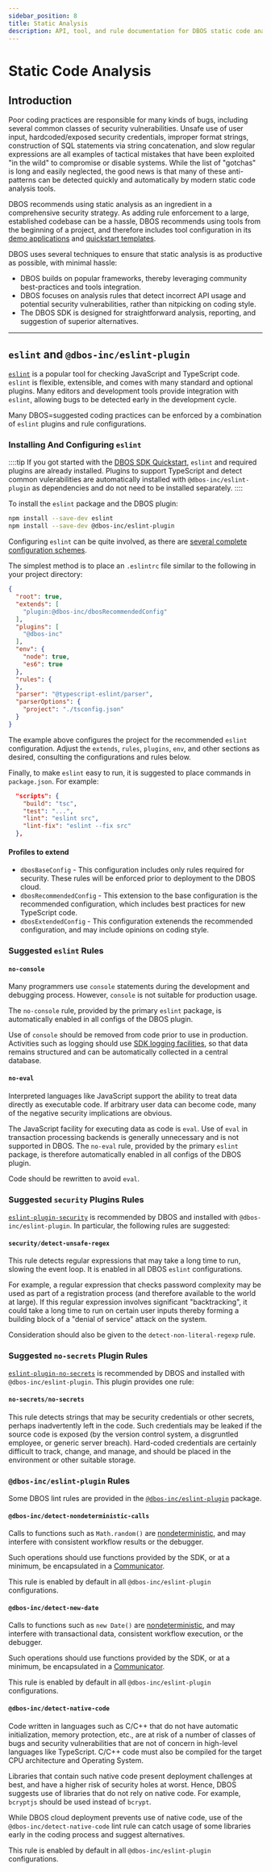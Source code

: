 ```yaml
---
sidebar_position: 8
title: Static Analysis
description: API, tool, and rule documentation for DBOS static code analysis
---
```


# Static Code Analysis

## Introduction

Poor coding practices are responsible for many kinds of bugs, including several common classes of security vulnerabilities.
Unsafe use of user input, hardcoded/exposed security credentials, improper format strings, construction of SQL statements via string concatenation, and slow regular expressions are all examples of tactical mistakes that have been exploited "in the wild" to compromise or disable systems.
While the list of "gotchas" is long and easily neglected, the good news is that many of these anti-patterns can be detected quickly and automatically by modern static code analysis tools.

DBOS recommends using static analysis as an ingredient in a comprehensive security strategy.  As adding rule enforcement to a large, established codebase can be a hassle, DBOS recommends using tools from the beginning of a project, and therefore includes tool configuration in its [demo applications](https://github.com/dbos-inc/dbos-demo-apps) and [quickstart templates](../getting-started/quickstart.md).

DBOS uses several techniques to ensure that static analysis is as productive as possible, with minimal hassle:
* DBOS builds on popular frameworks, thereby leveraging community best-practices and tools integration.
* DBOS focuses on analysis rules that detect incorrect API usage and potential security vulnerabilities, rather than nitpicking on coding style.
* The DBOS SDK is designed for straightforward analysis, reporting, and suggestion of superior alternatives.

---

## `eslint` and `@dbos-inc/eslint-plugin`

[`eslint`](https://eslint.org/) is a popular tool for checking JavaScript and TypeScript code.  `eslint` is flexible, extensible, and comes with many standard and optional plugins.  Many editors and development tools provide integration with `eslint`, allowing bugs to be detected early in the development cycle.

Many DBOS=suggested coding practices can be enforced by a combination of `eslint` plugins and rule configurations.

### Installing And Configuring `eslint`

::::tip
If you got started with the [DBOS SDK Quickstart](../getting-started/quickstart.md), `eslint` and required plugins are already installed.
Plugins to support TypeScript and detect common vulerabilities are automatically installed with `@dbos-inc/eslint-plugin` as dependencies and do not need to be installed separately.
::::

To install the `eslint` package and the DBOS plugin:
```bash
npm install --save-dev eslint
npm install --save-dev @dbos-inc/eslint-plugin
```

Configuring `eslint` can be quite involved, as there are [several complete configuration schemes](https://eslint.org/docs/latest/use/configure/configuration-files#configuration-file-formats).

The simplest method is to place an `.eslintrc` file similar to the following in your project directory:
```json
{
  "root": true,
  "extends": [
    "plugin:@dbos-inc/dbosRecommendedConfig"
  ],
  "plugins": [
    "@dbos-inc"
  ],
  "env": {
    "node": true,
    "es6": true
  },
  "rules": {
  },
  "parser": "@typescript-eslint/parser",
  "parserOptions": {
    "project": "./tsconfig.json"
  }
}
```

The example above configures the project for the recommended `eslint` configuration.  Adjust the `extends`, `rules`, `plugins`, `env`, and other sections as desired, consulting the configurations and rules below.

Finally, to make `eslint` easy to run, it is suggested to place commands in `package.json`.  For example:
```json
  "scripts": {
    "build": "tsc",
    "test": "...",
    "lint": "eslint src",
    "lint-fix": "eslint --fix src"
  },

```

#### Profiles to extend

* `dbosBaseConfig` - This configuration includes only rules required for security.  These rules will be enforced prior to deployment to the DBOS cloud.
* `dbosRecommendedConfig` - This extension to the base configuration is the recommended configuration, which includes best practices for new TypeScript code.
* `dbosExtendedConfig` - This configuration extenends the recommended configuration, and may include opinions on coding style.

### Suggested `eslint` Rules

#### `no-console`
Many programmers use `console` statements during the development and debugging process.  However, `console` is not suitable for production usage.

The `no-console` rule, provided by the primary `eslint` package, is automatically enabled in all configs of the DBOS plugin.

Use of `console` should be removed from code prior to use in production.  Activities such as logging should use [SDK logging facilities](../tutorials/logging.md), so that data remains structured and can be automatically collected in a central database.

#### `no-eval`
Interpreted languages like JavaScript support the ability to treat data directly as executable code.  If arbitrary user data can become code, many of the negative security implications are obvious.

The JavaScript facility for executing data as code is `eval`.  Use of `eval` in transaction processing backends is generally unnecessary and is not supported in DBOS.  The `no-eval` rule, provided by the primary `eslint` package, is therefore automatically enabled in all configs of the DBOS plugin.

Code should be rewritten to avoid `eval`.

### Suggested `security` Plugins Rules

[`eslint-plugin-security`](https://github.com/eslint-community/eslint-plugin-security) is recommended by DBOS and installed with `@dbos-inc/eslint-plugin`.  In particular, the following rules are suggested:

#### `security/detect-unsafe-regex`
This rule detects regular expressions that may take a long time to run, slowing the event loop.  It is enabled in all DBOS `eslint` configurations.

For example, a regular expression that checks password complexity may be used as part of a registration process (and therefore available to the world at large).  If this regular expression involves significant "backtracking", it could take a long time to run on certain user inputs thereby forming a building block of a "denial of service" attack on the system.

Consideration should also be given to the `detect-non-literal-regexp` rule.

### Suggested `no-secrets` Plugin Rules

[`eslint-plugin-no-secrets`](https://github.com/nickdeis/eslint-plugin-no-secrets) is recommended by DBOS and installed with `@dbos-inc/eslint-plugin`.  This plugin provides one rule:

#### `no-secrets/no-secrets`
This rule detects strings that may be security credentials or other secrets, perhaps inadvertently left in the code.  Such credentials may be leaked if the source code is exposed (by the version control system, a disgruntled employee, or generic server breach).   Hard-coded credentials are certainly difficult to track, change, and manage, and should be placed in the environment or other suitable storage.

### `@dbos-inc/eslint-plugin` Rules

Some DBOS lint rules are provided in the [`@dbos-inc/eslint-plugin`](https://github.com/dbos-inc/eslint-plugin) package.

#### `@dbos-inc/detect-nondeterministic-calls`

Calls to functions such as `Math.random()` are [nondeterministic](../tutorials/workflow-tutorial#determinism), and may interfere with consistent workflow results or the debugger.

Such operations should use functions provided by the SDK, or at a minimum, be encapsulated in a [Communicator](../tutorials/communicator-tutorial).

This rule is enabled by default in all `@dbos-inc/eslint-plugin` configurations.

#### `@dbos-inc/detect-new-date`

Calls to functions such as `new Date()` are [nondeterministic](../tutorials/workflow-tutorial#determinism), and may interfere with transactional data, consistent workflow execution, or the debugger.

Such operations should use functions provided by the SDK, or at a minimum, be encapsulated in a [Communicator](../tutorials/communicator-tutorial).

This rule is enabled by default in all `@dbos-inc/eslint-plugin` configurations.

#### `@dbos-inc/detect-native-code`

Code written in languages such as C/C++ that do not have automatic initialization, memory protection, etc., are at risk of a number of classes of bugs and security vulnerabilities that are not of concern in high-level languages like TypeScript.  C/C++ code must also be compiled for the target CPU architecture and Operating System.

Libraries that contain such native code present deployment challenges at best, and have a higher risk of security holes at worst.  Hence, DBOS suggests use of libraries that do not rely on native code.  For example, `bcryptjs` should be used instead of `bcrypt`.

While DBOS cloud deployment prevents use of native code, use of the `@dbos-inc/detect-native-code` lint rule can catch usage of some libraries early in the coding process and suggest alternatives.

This rule is enabled by default in all `@dbos-inc/eslint-plugin` configurations.
